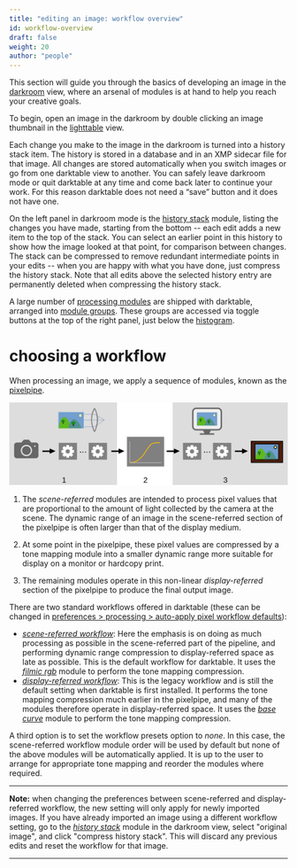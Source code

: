 ```yaml
---
title: "editing an image: workflow overview"
id: workflow-overview
draft: false
weight: 20
author: "people"
---
```


This section will guide you through the basics of developing an image in the [darkroom](../../darkroom/_index.md) view, where an arsenal of modules is at hand to help you reach your creative goals.

To begin, open an image in the darkroom by double clicking an image thumbnail in the [lighttable](../../lighttable/_index.md) view. 

Each change you make to the image in the darkroom is turned into a history stack item. The history is stored in a database and in an XMP sidecar file for that image. All changes are stored automatically when you switch images or go from one darktable view to another. You can safely leave darkroom mode or quit darktable at any time and come back later to continue your work. For this reason darktable does not need a “save” button and it does not have one.

On the left panel in darkroom mode is the [history stack](../../module-reference/utility-modules/darkroom/history-stack.md) module, listing the changes you have made, starting from the bottom -- each edit adds a new item to the top of the stack. You can select an earlier point in this history to show how the image looked at that point, for comparison between changes. The stack can be compressed to remove redundant intermediate points in your edits -- when you are happy with what you have done, just compress the history stack. Note that all edits above the selected history entry are permanently deleted when compressing the history stack.

A large number of [processing modules](../../module-reference/processing-modules/_index.md) are shipped with darktable, arranged into [module groups](../../darkroom/organization/module-groups.md). These groups are accessed via toggle buttons at the top of the right panel, just below the [histogram](../../module-reference/utility-modules/shared/histogram.md).

# choosing a workflow

When processing an image, we apply a sequence of modules, known as the [pixelpipe](../../darkroom/pixelpipe/_index.md). 

![edit-overview](./edit-overview/edit-overview.png#w100)

1. The _scene-referred_ modules are intended to process pixel values that are proportional to the amount of light collected by the camera at the scene. The dynamic range of an image in the scene-referred section of the pixelpipe is often larger than that of the display medium. 

2. At some point in the pixelpipe, these pixel values are compressed by a tone mapping module into a smaller dynamic range more suitable for display on a monitor or hardcopy print.

3. The remaining modules operate in this non-linear _display-referred_ section of the pixelpipe to produce the final output image.

There are two standard workflows offered in darktable (these can be changed in [preferences > processing > auto-apply pixel workflow defaults](../../preferences-settings/processing.md)):
* [_scene-referred workflow_](edit-scene-referred.md): Here the emphasis is on doing as much processing as possible in the scene-referred part of the pipeline, and performing dynamic range compression to display-referred space as late as possible. This is the default workflow for darktable. It uses the [_filmic rgb_](../../module-reference/processing-modules/filmic-rgb.md) module to perform the tone mapping compression.
* [_display-referred workflow_](edit-display-referred.md): This is the legacy workflow and is still the default setting when darktable is first installed. It performs the tone mapping compression much earlier in the pixelpipe, and many of the modules therefore operate in display-referred space. It uses the [_base curve_](../../module-reference/processing-modules/base-curve.md) module to perform the tone mapping compression.

A third option is to set the workflow presets option to _none_. In this case, the scene-referred workflow module order will be used by default but none of the above modules will be automatically applied. It is up to the user to arrange for appropriate tone mapping and reorder the modules where required.

---

**Note:** when changing the preferences between scene-referred and display-referred workflow, the new setting will only apply for newly imported images. If you have already imported an image using a different workflow setting, go to the [_history stack_](../../module-reference/utility-modules/darkroom/history-stack.md) module in the darkroom view, select "original image", and click "compress history stack". This will discard any previous edits and reset the workflow for that image.

---
